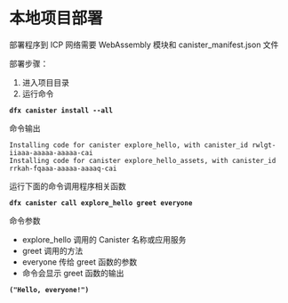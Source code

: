 # 本地项目部署

部署程序到 ICP 网络需要 WebAssembly 模块和 canister\_manifest.json 文件

部署步骤：

1. 进入项目目录
2. 运行命令

**`dfx canister install --all`**

 命令输出

```text
Installing code for canister explore_hello, with canister_id rwlgt-iiaaa-aaaaa-aaaaa-cai
Installing code for canister explore_hello_assets, with canister_id rrkah-fqaaa-aaaaa-aaaaq-cai
```

运行下面的命令调用程序相关函数

**`dfx canister call explore_hello greet everyone`**

命令参数

* explore\_hello 调用的 Canister 名称或应用服务
* greet 调用的方法
* everyone 传给 greet 函数的参数
* 命令会显示 greet 函数的输出

**`("Hello, everyone!")`**

